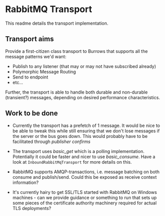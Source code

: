﻿# RabbitMQ Transport

This readme details the transport implementation.

## Transport aims

Provide a first-citizen class transport to Burrows that supports all the message patterns we'd want:

 * Publish to any listener (that may or may not have subscribed already)
 * Polymorphic Message Routing
 * Send to endpoint
 * etc...

Further, the transport is able to handle both durable and non-durable (transient?) messages, depending
on desired performance characteristics.

## Work to be done

 * Currently the transport has a prefetch of 1 message. It would be nice to be able to tweak this while still ensuring
   that we don't lose messages if the server or the bus goes down. This would probably have to be facilitated
   through *publisher confirms*
 * The transport uses *basic_get* which is a polling implementation. Potentially it could be faster and nicer to use
   *basic_consume*. Have a look at `InboundRabbitMqTransport` for more details on this.

 * RabbitMQ supports AMQP-transactions, i.e. message batching on both consume and publish/send. Could this be exposed
   as receive context information?
 * It's currently hairy to get SSL/TLS started with RabbitMQ on Windows machines - can we provide guidance or
   something to run that sets up some pieces of the certificate authority machinery required for actual TLS deployments?